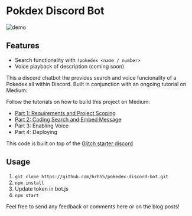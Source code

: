 # Pokdex Discord Bot
![demo](http://g.recordit.co/4gbDcJ9Yr1.gif)

## Features
- Search functionality with `!pokedex <name / number>`
- Voice playback of description (coming soon)

This a discord chatbot the provides search and voice funcionality of a Pokedex all within Discord. Built in conjunction with an ongoing tutorial on Medium:

Follow the tutorials on how to build this project on Medium:
- [Part 1: Requirements and Project Scoping](https://medium.com/@HimBrandon/discord-pok%C3%A9dex-chatbot-tutorial-part-1-b003b7decb5e)
- [Part 2: Coding Search and Embed Message](https://medium.com/@HimBrandon/discord-pok%C3%A9dex-chatbot-tutorial-part-2-ec57490f8e02)
- Part 3: Enabling Voice
- Part 4: Deploying

This code is built on top of the [Glitch starter discord](https://github.com/FogCreek/starter-discord)

## Usage
1. `git clone https://github.com/brh55/pokedex-discord-bot.git`
2. `npm install`
3. Update token in bot.js
4. `npm start`

Feel free to send any feedback or comments here or on the blog posts!
